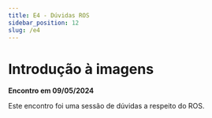 ```yaml
---
title: E4 - Dúvidas ROS
sidebar_position: 12
slug: /e4
---
```


# Introdução à imagens

**Encontro em 09/05/2024**

Este encontro foi uma sessão de dúvidas a respeito do ROS.
